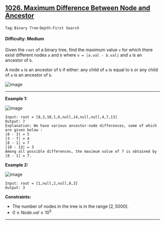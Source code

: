 ## [1026. Maximum Difference Between Node and Ancestor](https://leetcode.com/problems/maximum-difference-between-node-and-ancestor)

```Tag```: ```Binary Tree``` ```Depth-First Search```

#### Difficulty: Medium

Given the ```root``` of a binary tree, find the maximum value ```v``` for which there exist different nodes ```a``` and ```b``` where ```v = |a.val - b.val|``` and ```a``` is an ancestor of ```b```.

A node ```a``` is an ancestor of ```b``` if either: any child of ```a``` is equal to ```b``` or any child of ```a``` is an ancestor of ```b```.

![image](https://github.com/quananhle/Python/assets/35042430/aa181deb-16ef-451a-aa94-8edc68437e22)

---

__Example 1:__

![image](https://assets.leetcode.com/uploads/2020/11/09/tmp-tree.jpg)
```
Input: root = [8,3,10,1,6,null,14,null,null,4,7,13]
Output: 7
Explanation: We have various ancestor-node differences, some of which are given below :
|8 - 3| = 5
|3 - 7| = 4
|8 - 1| = 7
|10 - 13| = 3
Among all possible differences, the maximum value of 7 is obtained by |8 - 1| = 7.
```

__Example 2:__

![image](https://assets.leetcode.com/uploads/2020/11/09/tmp-tree-1.jpg)
```
Input: root = [1,null,2,null,0,3]
Output: 3
```

__Constraints:__

- The number of nodes in the tree is in the range $[2, 5000]$.
- $0 \le Node.val \le 10^5$

---
